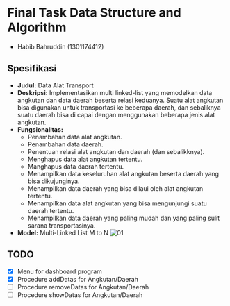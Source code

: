 # Final Task Data Structure and Algorithm
* Habib Bahruddin (1301174412)

## Spesifikasi
* **Judul:** Data Alat Transport
* **Deskripsi:** Implementasikan multi linked-list yang memodelkan data angkutan dan data daerah beserta relasi keduanya. Suatu alat angkutan bisa digunakan untuk transportasi ke beberapa daerah, dan sebaliknya suatu daerah bisa di capai dengan menggunakan beberapa jenis alat angkutan.
* **Fungsionalitas:** 
	* Penambahan data alat angkutan.
	* Penambahan data daerah.
	* Penentuan relasi alat angkutan dan daerah (dan sebalikknya).
	* Menghapus data alat angkutan tertentu.
	* Manghapus data daerah tertentu.
	* Menampilkan data keseluruhan alat angkutan beserta daerah yang bisa dikujunginya.
	* Menampilkan data daerah yang bisa dilaui oleh alat angkutan tertentu.
	* Menampilkan data alat angkutan yang bisa mengunjungi suatu daerah tertentu.
	* Menampilkan data daerah yang paling mudah dan yang paling sulit sarana transportasinya.
* **Model:** Multi-Linked List M to N
![01](https://user-images.githubusercontent.com/13241336/36650941-b240fd3c-1ad8-11e8-98ac-3b67ff175467.png)

## TODO
* [x] Menu for dashboard program
* [x] Procedure addDatas for Angkutan/Daerah
* [ ] Procedure removeDatas for Angkutan/Daerah
* [ ] Procedure showDatas for Angkutan/Daerah